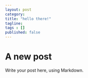 ```yaml
---
layout: post 
category: 
title: "hello there!"
tagline: 
tags : [] 
published: false
---
```


# A new post #

Write your post here, using Markdown.


